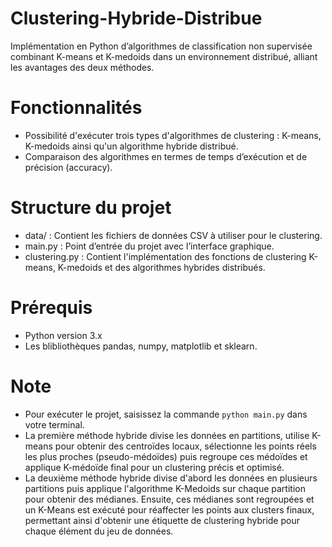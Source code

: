 # Clustering-Hybride-Distribue
Implémentation en Python d’algorithmes de classification non supervisée combinant K-means et K-medoids dans un environnement distribué, alliant les avantages des deux méthodes.

# Fonctionnalités
- Possibilité d'exécuter trois types d'algorithmes de clustering : K-means, K-medoids ainsi qu'un algorithme hybride distribué.
- Comparaison des algorithmes en termes de temps d’exécution et de précision (accuracy).

# Structure du projet
- data/ : Contient les fichiers de données CSV à utiliser pour le clustering.
- main.py : Point d’entrée du projet avec l’interface graphique.
- clustering.py : Contient l'implémentation des fonctions de clustering K-means, K-medoids et des algorithmes hybrides distribués.

# Prérequis
- Python version 3.x
- Les blibliothèques pandas, numpy, matplotlib et sklearn.

# Note
- Pour exécuter le projet, saisissez la commande `python main.py` dans votre terminal.
- La première méthode hybride divise les données en partitions, utilise K-means pour obtenir des centroïdes locaux, sélectionne les points réels les plus proches (pseudo-médoïdes) puis regroupe ces médoïdes et applique K-médoïde final pour un clustering précis et optimisé.
- La deuxième méthode hybride divise d'abord les données en plusieurs partitions puis applique l'algorithme K-Medoids sur chaque partition pour obtenir des médianes. Ensuite, ces médianes sont regroupées et un K-Means est exécuté pour réaffecter les points aux clusters finaux, permettant ainsi d'obtenir une étiquette de clustering hybride pour chaque élément du jeu de données.
